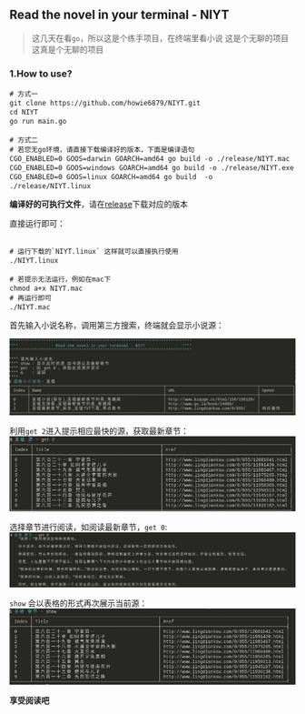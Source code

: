 ## Read the novel in your terminal - NIYT

> 这几天在看`go`，所以这是个练手项目，在终端里看小说
> 这是个无聊的项目
> 这真是个无聊的项目

### 1.How to use?

``` shell
# 方式一
git clone https://github.com/howie6879/NIYT.git
cd NIYT
go run main.go

# 方式二
# 若您无go环境，请直接下载编译好的版本，下面是编译语句
CGO_ENABLED=0 GOOS=darwin GOARCH=amd64 go build -o ./release/NIYT.mac
CGO_ENABLED=0 GOOS=windows GOARCH=amd64 go build -o ./release/NIYT.exe
CGO_ENABLED=0 GOOS=linux GOARCH=amd64 go build  -o ./release/NIYT.linux

```

**编译好的可执行文件**，请在[release](https://github.com/howie6879/NIYT/releases)下载对应的版本

直接运行即可：

``` shell

# 运行下载的`NIYT.linux` 这样就可以直接执行使用
./NIYT.linux

# 若提示无法运行，例如在mac下
chmod a+x NIYT.mac
# 再运行即可
./NIYT.mac

```

首先输入小说名称，调用第三方搜索，终端就会显示小说源：

![demo01](./images/demo01.jpg)

利用`get 2`进入提示相应最快的源，获取最新章节：
![demo02](./images/demo02.jpg)

选择章节进行阅读，如阅读最新章节，`get 0`:
![demo03](./images/demo03.jpg)

`show` 会以表格的形式再次展示当前源：
![demo04](./images/demo04.jpg)

**享受阅读吧**